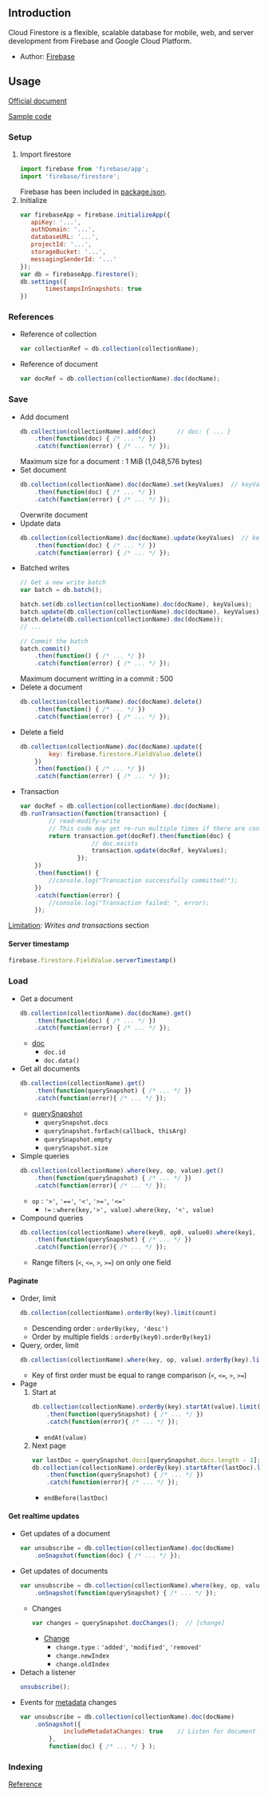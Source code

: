 ## Introduction

Cloud Firestore is a flexible, scalable database for mobile, web, and server development from Firebase and Google Cloud Platform.

- Author: [Firebase](https://firebase.google.com/)

## Usage

[Official document](https://firebase.google.com/docs/firestore/)

[Sample code](https://github.com/rexrainbow/phaser3-rex-notes/tree/master/examples/firebase-firestore)

### Setup

1. Import firestore
    ```javascript
    import firebase from 'firebase/app';
    import 'firebase/firestore';
    ```
    Firebase has been included in [package.json](https://github.com/rexrainbow/phaser3-rex-notes/blob/master/package.json).
1. Initialize
    ```javascript
    var firebaseApp = firebase.initializeApp({
       apiKey: '...',
       authDomain: '...',
       databaseURL: '...',
       projectId: '...',
       storageBucket: '...',
       messagingSenderId: '...'
    });
    var db = firebaseApp.firestore();
    db.settings({
           timestampsInSnapshots: true
    })
    ```

### References

- Reference of collection
    ```javascript
    var collectionRef = db.collection(collectionName);
    ```
- Reference of document
    ```javascript
    var docRef = db.collection(collectionName).doc(docName);
    ```

### Save

- Add document
    ```javascript
    db.collection(collectionName).add(doc)      // doc: { ... }
        .then(function(doc) { /* ... */ })
        .catch(function(error) { /* ... */ });
    ```
    Maximum size for a document : 1 MiB (1,048,576 bytes)
- Set document
    ```javascript
    db.collection(collectionName).doc(docName).set(keyValues)  // keyValues: { ... }
        .then(function(doc) { /* ... */ })
        .catch(function(error) { /* ... */ });
    ```
    Overwrite document
- Update data
    ```javascript
    db.collection(collectionName).doc(docName).update(keyValues)  // keyValues: { ... }
        .then(function(doc) { /* ... */ })
        .catch(function(error) { /* ... */ });
    ```
- Batched writes
    ```javascript
    // Get a new write batch
    var batch = db.batch();

    batch.set(db.collection(collectionName).doc(docName), keyValues);
    batch.update(db.collection(collectionName).doc(docName), keyValues);
    batch.delete(db.collection(collectionName).doc(docName));
    // ...

    // Commit the batch
    batch.commit()
        .then(function() { /* ... */ })
        .catch(function(error) { /* ... */ });
    ```
    Maximum document writting in a commit : 500
- Delete a document
    ```javascript
    db.collection(collectionName).doc(docName).delete()
        .then(function() { /* ... */ })
        .catch(function(error) { /* ... */ });
    ```
- Delete a field
    ```javascript
    db.collection(collectionName).doc(docName).update({
            key: firebase.firestore.FieldValue.delete()
        })
        .then(function() { /* ... */ })
        .catch(function(error) { /* ... */ });
    ```
- Transaction
    ```javascript
    var docRef = db.collection(collectionName).doc(docName);
    db.runTransaction(function(transaction) {
            // read-modify-write
            // This code may get re-run multiple times if there are conflicts.
            return transaction.get(docRef).then(function(doc) {
                        // doc.exists
                        transaction.update(docRef, keyValues);
                    });
        })
        .then(function() {
            //console.log("Transaction successfully committed!");
        })
        .catch(function(error) {
            //console.log("Transaction failed: ", error);
        });
    ```

[Limitation](https://firebase.google.com/docs/firestore/quotas): *Writes and transactions* section

#### Server timestamp

```javascript
firebase.firestore.FieldValue.serverTimestamp()
```

### Load

- Get a document
    ```javascript
    db.collection(collectionName).doc(docName).get()
        .then(function(doc) { /* ... */ })
        .catch(function(error) { /* ... */ });
    ```
    - [doc](https://firebase.google.com/docs/reference/js/firebase.firestore.QueryDocumentSnapshot)
        - `doc.id`
        - `doc.data()`
- Get all documents
    ```javascript
    db.collection(collectionName).get()
        .then(function(querySnapshot) { /* ... */ })
        .catch(function(error){ /* ... */ });
    ```
    - [querySnapshot](https://firebase.google.com/docs/reference/js/firebase.firestore.QuerySnapshot)        
        - `querySnapshot.docs`
        - `querySnapshot.forEach(callback, thisArg)`
        - `querySnapshot.empty`
        - `querySnapshot.size`
- Simple queries
    ```javascript
    db.collection(collectionName).where(key, op, value).get()
        .then(function(querySnapshot) { /* ... */ })
        .catch(function(error){ /* ... */ });
    ```
    - `op` : `'>'`, `'=='`, `'<'`, `'>='`, `'<='`
        - `!=` : `where(key,'>', value).where(key, '<', value)`
- Compound queries
    ```javascript
    db.collection(collectionName).where(key0, op0, value0).where(key1, op1, value1).get()
        .then(function(querySnapshot) { /* ... */ })
        .catch(function(error){ /* ... */ });
    ```
    -  Range filters (`<`, `<=`, `>`, `>=`) on only one field

#### Paginate

- Order, limit
    ```javascript
    db.collection(collectionName).orderBy(key).limit(count)
    ```
    - Descending order : `orderBy(key, 'desc')`
    - Order by multiple fields : `orderBy(key0).orderBy(key1)`
- Query, order, limit
    ```javascript
    db.collection(collectionName).where(key, op, value).orderBy(key).limit(count)
    ```
    - Key of first order must be equal to range comparison (`<`, `<=`, `>`, `>=`)
- Page
    1. Start at
        ```javascript
        db.collection(collectionName).orderBy(key).startAt(value).limit(count).get()
            .then(function(querySnapshot) { /* ... */ })
            .catch(function(error){ /* ... */ });
        ```
        - `endAt(value)`
    1. Next page
        ```javascript
        var lastDoc = querySnapshot.docs[querySnapshot.docs.length - 1];
        db.collection(collectionName).orderBy(key).startAfter(lastDoc).limit(count).get()
            .then(function(querySnapshot) { /* ... */ })
            .catch(function(error){ /* ... */ });
        ```
        - `endBefore(lastDoc)`

#### Get realtime updates

- Get updates of a document
    ```javascript
    var unsubscribe = db.collection(collectionName).doc(docName)
        .onSnapshot(function(doc) { /* ... */ });
    ```
- Get updates of documents
    ```javascript
    var unsubscribe = db.collection(collectionName).where(key, op, value)
        .onSnapshot(function(querySnapshot) { /* ... */ });
    ```
    - Changes
        ```javascript
        var changes = querySnapshot.docChanges();  // [change]
        ```
        - [Change](https://firebase.google.com/docs/reference/js/firebase.firestore.DocumentChange)
            - `change.type` : `'added'`, `'modified'`, `'removed'`
            - `change.newIndex`
            - `change.oldIndex`
- Detach a listener
    ```javascript
    unsubscribe();
    ```
- Events for [metadata](https://firebase.google.com/docs/reference/js/firebase.firestore.SnapshotMetadata) changes
    ```javascript
    var unsubscribe = db.collection(collectionName).doc(docName)
        .onSnapshot({
                includeMetadataChanges: true    // Listen for document metadata changes
            },
            function(doc) { /* ... */ } );
    ```

### Indexing

[Reference](https://firebase.google.com/docs/firestore/query-data/index-overview)